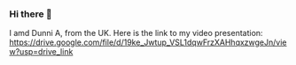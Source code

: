 ### Hi there 👋
I amd Dunni A, from the UK. Here is the link to my video presentation: https://drive.google.com/file/d/19ke_Jwtup_VSL1dqwFrzXAHhqxzwgeJn/view?usp=drive_link
